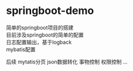 # springboot-demo
简单的springboot项目的搭建</br>
目前涉及springboot的简单的配置</br>
日志配置输出，基于logback</br>
mybatis配置

后续
mytatis分页
json数据转化
事物控制
权限控制
...
